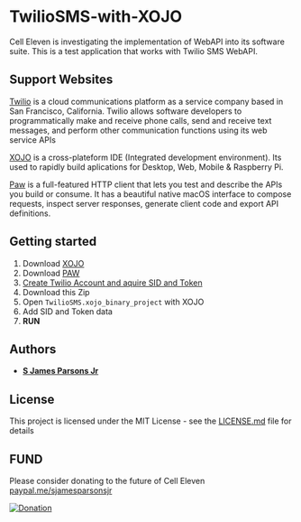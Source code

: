 

# TwilioSMS-with-XOJO

Cell Eleven is investigating the implementation of WebAPI into its software suite.  This is a test application that works with Twilio SMS WebAPI.


## Support Websites
[Twilio](https://www.twilio.com/) is a cloud communications platform as a service company based in San Francisco, California. Twilio allows software developers to programmatically make and receive phone calls, send and receive text messages, and perform other communication functions using its web service APIs

[XOJO](https://www.xojo.com/) is a cross-plateform IDE (Integrated development environment).  Its used to rapidly build aplications for Desktop, Web, Mobile & Raspberry Pi.

[Paw](https://paw.cloud/) is a full-featured HTTP client that lets you test and describe the APIs you build or consume. It has a beautiful native macOS interface to compose requests, inspect server responses, generate client code and export API definitions.


## Getting started
 1. Download [XOJO](https://www.xojo.com/)
 2. Download [PAW](https://paw.cloud/)
 3. [Create Twilio Account and aquire SID and Token](https://www.youtube.com/watch?v=GZvSYJDk-us&t=4417s)
 4. Download this Zip
 5. Open ```TwilioSMS.xojo_binary_project``` with XOJO
 6. Add SID and Token data
 7. **RUN**



## Authors

* **[S James Parsons Jr](https://www.linkedin.com/in/sjamesparsonsjr/)** 

## License

This project is licensed under the MIT License - see the [LICENSE.md](LICENSE.md) file for details

## FUND
Please consider donating to the future of Cell Eleven
[paypal.me/sjamesparsonsjr](https://www.paypal.com/paypalme/my/profile)


[![Donation](https://www.thenewatlantis.com/imgLib/20200417_paypal.jpg)](https://www.paypal.com/paypalme/my/profile)

